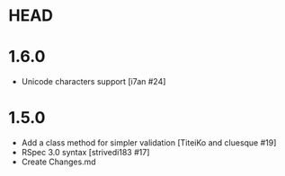 # HEAD

# 1.6.0

* Unicode characters support [i7an #24]

# 1.5.0

* Add a class method for simpler validation [TiteiKo and cluesque #19]
* RSpec 3.0 syntax [strivedi183 #17]
* Create Changes.md
